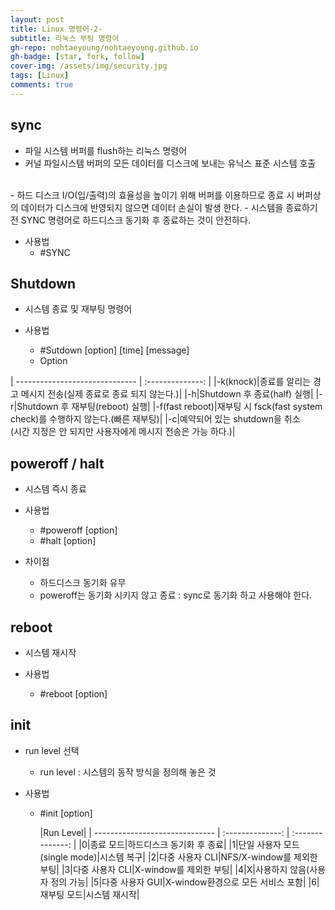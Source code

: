 ```yaml
---
layout: post
title: Linux 명령어-2-
subtitle: 리눅스 부팅 명령어
gh-repo: nohtaeyoung/nohtaeyoung.github.io
gh-badge: [star, fork, follow]
cover-img: /assets/img/security.jpg
tags: [Linux]
comments: true
---
```



## sync
- 파일 시스템 버퍼를 flush하는 리눅스 명령어
- 커널 파일시스템 버퍼의 모든 데이터를 디스크에 보내는 유닉스 표준 시스템 호출
<br>
- 하드 디스크 I/O(입/출력)의 효율성을 높이기 위해 버퍼를 이용하므로 종료 시 버퍼상의 데이터가 디스크에 반영되지 않으면 데이터 손실이 발생 한다.
- 시스템을 종료하기 전 SYNC 명령어로 하드디스크 동기화 후 종료하는 것이 안전하다.

- 사용법
  - #SYNC

## Shutdown
- 시스템 종료 및 재부팅 명령어

- 사용법
  - #Sutdown [option] [time] [message]
  - Option


| ------------------------------ | :--------------: | 
|-k(knock)|종료를 알리는 경고 메시지 전송(실제 종료로 종료 되지 않는다.)| 
|-h|Shutdown 후 종료(half) 실행|
|-r|Shutdown 후 재부팅(reboot) 실행|
|-f(fast reboot)|재부팅 시 fsck(fast system check)를 수행하지 않는다.(빠른 재부팅)| 
|-c|예약되어 있는 shutdown을 취소<br>(시간 지정은 안 되지만 사용자에게 메시지 전송은 가능 하다.)|

## poweroff / halt
- 시스템 즉시 종료

- 사용법
  - #poweroff [option]
  - #halt [option]
- 차이점
  - 하드디스크 동기화 유무
  - poweroff는 동기화 시키지 않고 종료 : sync로 동기화 하고 사용해야 한다.

## reboot
- 시스템 재시작

- 사용법
  - #reboot [option]

## init
- run level 선택
  - run level : 시스템의 동작 방식을 정의해 놓은 것

- 사용법
  - #init [option] <run level>
  
    |Run Level|
| ------------------------------ | :--------------: | :--------------: | 
|0|종료 모드|하드디스크 동기화 후 종료|
|1|단일 사용자 모드(single mode)|시스템 복구|
|2|다중 사용자 CLI|NFS/X-window를 제외한 부팅|
|3|다중 사용자 CLI|X-window를 제외한 부팅|
|4|X|사용하지 않음(사용자 정의 가능|
|5|다중 사용자 GUI|X-window환경으로 모든 서비스 포함|
|6|재부팅 모드|시스템 재시작|

  
